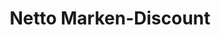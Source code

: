 ---
title: "Netto Marken-Discount"
url: /hof/netto-marken-discount-fabrikzeile/
shop: Supermarkt
---